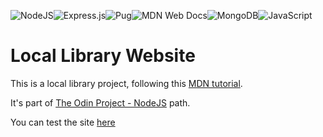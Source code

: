 ![NodeJS](https://img.shields.io/badge/node.js-6DA55F?style=for-the-badge&logo=node.js&logoColor=white)![Express.js](https://img.shields.io/badge/express.js-%23404d59.svg?style=for-the-badge&logo=express&logoColor=%2361DAFB)![Pug](https://img.shields.io/badge/Pug-FFF?style=for-the-badge&logo=pug&logoColor=A86454)![MDN Web Docs](https://img.shields.io/badge/MDN_Web_Docs-black?style=for-the-badge&logo=mdnwebdocs&logoColor=white)![MongoDB](https://img.shields.io/badge/MongoDB-%234ea94b.svg?style=for-the-badge&logo=mongodb&logoColor=white)![JavaScript](https://img.shields.io/badge/javascript-%23323330.svg?style=for-the-badge&logo=javascript&logoColor=%23F7DF1E)

# Local Library Website

This is a local library project, following this [MDN tutorial](https://developer.mozilla.org/en-US/docs/Learn/Server-side/Express_Nodejs/Tutorial_local_library_website).


It's part of [The Odin Project - NodeJS](https://www.theodinproject.com/paths/full-stack-javascript/courses/nodejs) path.


You can test the site [here](https://locallibrarymdn-production.up.railway.app/catalog)